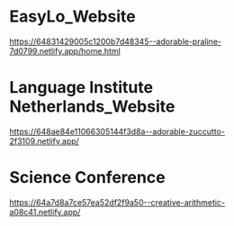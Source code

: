 # EasyLo_Website
https://64831429005c1200b7d48345--adorable-praline-7d0799.netlify.app/home.html
# Language Institute Netherlands_Website
https://648ae84e11066305144f3d8a--adorable-zuccutto-2f3109.netlify.app/
# Science Conference
https://64a7d8a7ce57ea52df2f9a50--creative-arithmetic-a08c41.netlify.app/

